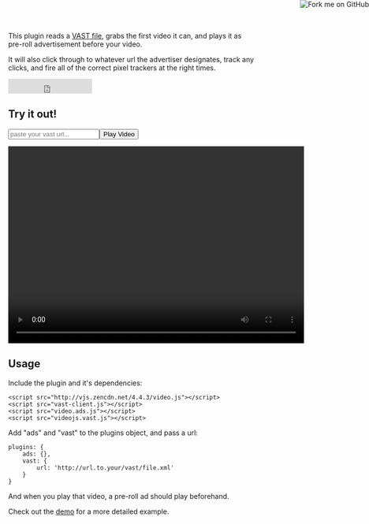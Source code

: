 

This plugin reads a [VAST file](https://www.iab.net/vast), grabs the first video it can, and plays it as pre-roll advertisement before your video.

It will also click through to whatever url the advertiser designates, track any clicks, and fire all of the correct pixel trackers at the right times.

<iframe src="http://ghbtns.com/github-btn.html?user=theonion&amp;repo=videojs-vast-plugin&amp;type=watch&amp;count=true&amp;size=large"
  allowtransparency="true" frameborder="0" scrolling="0" width="170" height="30"></iframe><br/>

## Try it out!

<form class="vast-form"><input class="vast-input" type="text" placeholder="paste your vast url..."><button type="submit" class="play-vid">Play Video</button></form>


<div id="vast-video-container"><video id="vast-video" class="video-js vjs-default-skin" preload="auto" data-setup='{}' width='600' height='400'></video></div>


## Usage
Include the plugin and it's dependencies:

```
<script src="http://vjs.zencdn.net/4.4.3/video.js"></script>
<script src="vast-client.js"></script>
<script src="video.ads.js"></script>
<script src="videojs.vast.js"></script>
```

Add "ads" and "vast" to the plugins object, and pass a url:

    plugins: {
        ads: {},
        vast: {
            url: 'http://url.to.your/vast/file.xml'
        }
    }

And when you play that video, a pre-roll ad should play beforehand.

Check out the [demo](https://github.com/theonion/videojs-vast-plugin/blob/master/example.html) for a more detailed example.


<a href="https://github.com/theonion/videojs-vast-plugin"><img style="position: absolute; top: 0; right: 0; border: 0;" src="https://s3.amazonaws.com/github/ribbons/forkme_right_darkblue_121621.png" alt="Fork me on GitHub"></a>